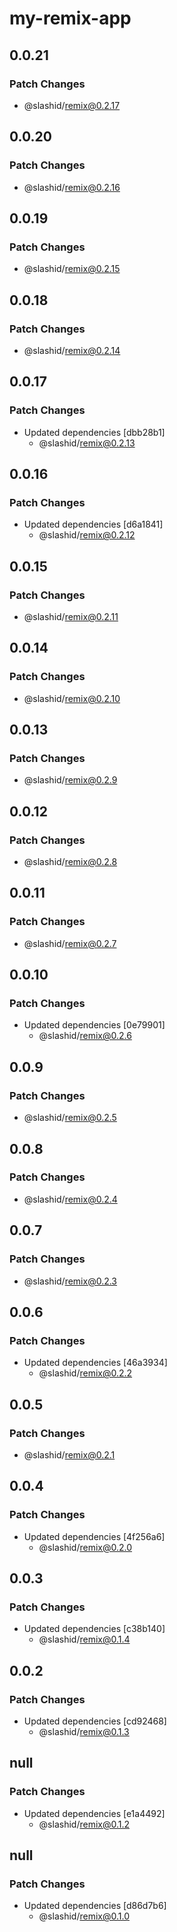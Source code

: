 # my-remix-app

## 0.0.21

### Patch Changes

- @slashid/remix@0.2.17

## 0.0.20

### Patch Changes

- @slashid/remix@0.2.16

## 0.0.19

### Patch Changes

- @slashid/remix@0.2.15

## 0.0.18

### Patch Changes

- @slashid/remix@0.2.14

## 0.0.17

### Patch Changes

- Updated dependencies [dbb28b1]
  - @slashid/remix@0.2.13

## 0.0.16

### Patch Changes

- Updated dependencies [d6a1841]
  - @slashid/remix@0.2.12

## 0.0.15

### Patch Changes

- @slashid/remix@0.2.11

## 0.0.14

### Patch Changes

- @slashid/remix@0.2.10

## 0.0.13

### Patch Changes

- @slashid/remix@0.2.9

## 0.0.12

### Patch Changes

- @slashid/remix@0.2.8

## 0.0.11

### Patch Changes

- @slashid/remix@0.2.7

## 0.0.10

### Patch Changes

- Updated dependencies [0e79901]
  - @slashid/remix@0.2.6

## 0.0.9

### Patch Changes

- @slashid/remix@0.2.5

## 0.0.8

### Patch Changes

- @slashid/remix@0.2.4

## 0.0.7

### Patch Changes

- @slashid/remix@0.2.3

## 0.0.6

### Patch Changes

- Updated dependencies [46a3934]
  - @slashid/remix@0.2.2

## 0.0.5

### Patch Changes

- @slashid/remix@0.2.1

## 0.0.4

### Patch Changes

- Updated dependencies [4f256a6]
  - @slashid/remix@0.2.0

## 0.0.3

### Patch Changes

- Updated dependencies [c38b140]
  - @slashid/remix@0.1.4

## 0.0.2

### Patch Changes

- Updated dependencies [cd92468]
  - @slashid/remix@0.1.3

## null

### Patch Changes

- Updated dependencies [e1a4492]
  - @slashid/remix@0.1.2

## null

### Patch Changes

- Updated dependencies [d86d7b6]
  - @slashid/remix@0.1.0
